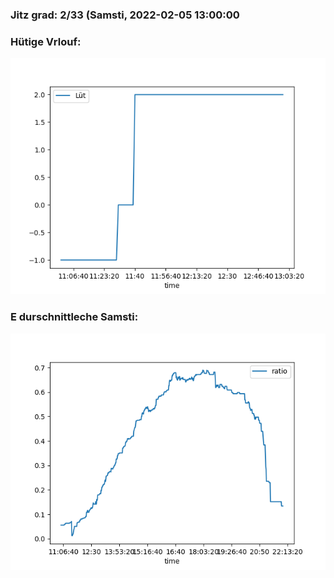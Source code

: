 ### Jitz grad: 2/33 (Samsti, 2022-02-05 13:00:00

### Hütige Vrlouf:
![Graph](Today.png)

### E durschnittleche Samsti:
![Graph](Samsti.png)